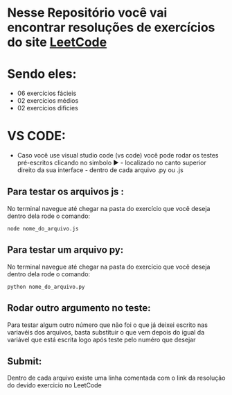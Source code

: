 # Nesse Repositório você vai encontrar resoluções de exercícios do site **[ LeetCode ](https://wa.me/5512982241763)** 
# Sendo eles:
* 06 exercícios fácieis
* 02 exercícios médios
* 02 exercícios dificies 

# VS CODE:
* Caso você use visual studio code (vs code) você pode rodar os testes pré-escritos clicando no simbolo ▶️ - localizado no canto superior direito da sua interface - dentro de cada arquivo .py ou .js

## Para testar os arquivos js :
No terminal navegue até chegar na pasta do exercício que você deseja
dentro dela rode o comando:
```
node nome_do_arquivo.js
```

## Para testar um arquivo py:
No terminal navegue até chegar na pasta do exercício que você deseja
dentro dela rode o comando:
```
python nome_do_arquivo.py
```

## Rodar outro argumento no teste:
Para testar algum outro número que não foi o que já deixei escrito nas variavéis dos arquivos, basta substituir o que vem depois do igual da variável que está escrita logo após teste pelo numéro que desejar

## Submit:
Dentro de cada arquivo existe uma linha comentada com o link da resolução do devido exercicio no LeetCode